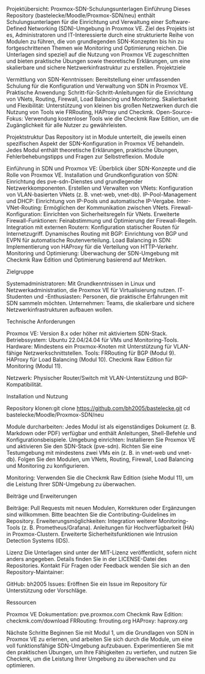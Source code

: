 Projektübersicht: Proxmox-SDN-Schulungsunterlagen
Einführung
Dieses Repository (bastelecke/Moodle/Proxmox-SDN/neu) enthält Schulungsunterlagen für die Einrichtung und Verwaltung einer Software-Defined Networking (SDN)-Umgebung in Proxmox VE. Ziel des Projekts ist es, Administratoren und IT-Interessierte durch eine strukturierte Reihe von Modulen zu führen, die von grundlegenden SDN-Konzepten bis hin zu fortgeschrittenen Themen wie Monitoring und Optimierung reichen. Die Unterlagen sind speziell auf die Nutzung von Proxmox VE zugeschnitten und bieten praktische Übungen sowie theoretische Erklärungen, um eine skalierbare und sichere Netzwerkinfrastruktur zu erstellen.
Projektziele

Vermittlung von SDN-Kenntnissen: Bereitstellung einer umfassenden Schulung für die Konfiguration und Verwaltung von SDN in Proxmox VE.
Praktische Anwendung: Schritt-für-Schritt-Anleitungen für die Einrichtung von VNets, Routing, Firewall, Load Balancing und Monitoring.
Skalierbarkeit und Flexibilität: Unterstützung von kleinen bis großen Netzwerken durch die Nutzung von Tools wie FRRouting, HAProxy und Checkmk.
Open-Source-Fokus: Verwendung kostenloser Tools wie die Checkmk Raw Edition, um die Zugänglichkeit für alle Nutzer zu gewährleisten.

Projektstruktur
Das Repository ist in Module unterteilt, die jeweils einen spezifischen Aspekt der SDN-Konfiguration in Proxmox VE behandeln. Jedes Modul enthält theoretische Erklärungen, praktische Übungen, Fehlerbehebungstipps und Fragen zur Selbstreflexion.
Module

Einführung in SDN und Proxmox VE: Überblick über SDN-Konzepte und die Rolle von Proxmox VE.
Installation und Grundkonfiguration von SDN: Einrichtung des pve-sdn-Dienstes und grundlegender Netzwerkkomponenten.
Erstellen und Verwalten von VNets: Konfiguration von VLAN-basierten VNets (z. B. vnet-web, vnet-db).
IP-Pool-Management und DHCP: Einrichtung von IP-Pools und automatische IP-Vergabe.
Inter-VNet-Routing: Ermöglichen der Kommunikation zwischen VNets.
Firewall-Konfiguration: Einrichten von Sicherheitsregeln für VNets.
Erweiterte Firewall-Funktionen: Feinabstimmung und Optimierung der Firewall-Regeln.
Integration mit externen Routern: Konfiguration statischer Routen für Internetzugriff.
Dynamisches Routing mit BGP: Einrichtung von BGP und EVPN für automatische Routenverteilung.
Load Balancing in SDN: Implementierung von HAProxy für die Verteilung von HTTP-Verkehr.
Monitoring und Optimierung: Überwachung der SDN-Umgebung mit Checkmk Raw Edition und Optimierung basierend auf Metriken.

Zielgruppe

Systemadministratoren: Mit Grundkenntnissen in Linux und Netzwerkadministration, die Proxmox VE für Virtualisierung nutzen.
IT-Studenten und -Enthusiasten: Personen, die praktische Erfahrungen mit SDN sammeln möchten.
Unternehmen: Teams, die skalierbare und sichere Netzwerkinfrastrukturen aufbauen wollen.

Technische Anforderungen

Proxmox VE: Version 8.x oder höher mit aktiviertem SDN-Stack.
Betriebssystem: Ubuntu 22.04/24.04 für VMs und Monitoring-Tools.
Hardware: Mindestens ein Proxmox-Knoten mit Unterstützung für VLAN-fähige Netzwerkschnittstellen.
Tools:
FRRouting für BGP (Modul 9).
HAProxy für Load Balancing (Modul 10).
Checkmk Raw Edition für Monitoring (Modul 11).


Netzwerk: Physischer Router/Switch mit VLAN-Unterstützung und BGP-Kompatibilität.

Installation und Nutzung

Repository klonen:git clone https://github.com/bh2005/bastelecke.git
cd bastelecke/Moodle/Proxmox-SDN/neu


Module durcharbeiten: Jedes Modul ist als eigenständiges Dokument (z. B. Markdown oder PDF) verfügbar und enthält Anleitungen, Shell-Befehle und Konfigurationsbeispiele.
Umgebung einrichten:
Installieren Sie Proxmox VE und aktivieren Sie den SDN-Stack (pve-sdn).
Richten Sie eine Testumgebung mit mindestens zwei VMs ein (z. B. in vnet-web und vnet-db).
Folgen Sie den Modulen, um VNets, Routing, Firewall, Load Balancing und Monitoring zu konfigurieren.


Monitoring: Verwenden Sie die Checkmk Raw Edition (siehe Modul 11), um die Leistung Ihrer SDN-Umgebung zu überwachen.

Beiträge und Erweiterungen

Beiträge: Pull Requests mit neuen Modulen, Korrekturen oder Ergänzungen sind willkommen. Bitte beachten Sie die Contributing-Guidelines im Repository.
Erweiterungsmöglichkeiten:
Integration weiterer Monitoring-Tools (z. B. Prometheus/Grafana).
Anleitungen für Hochverfügbarkeit (HA) in Proxmox-Clustern.
Erweiterte Sicherheitsfunktionen wie Intrusion Detection Systems (IDS).



Lizenz
Die Unterlagen sind unter der MIT-Lizenz veröffentlicht, sofern nicht anders angegeben. Details finden Sie in der LICENSE-Datei des Repositories.
Kontakt
Für Fragen oder Feedback wenden Sie sich an den Repository-Maintainer:

GitHub: bh2005
Issues: Eröffnen Sie ein Issue im Repository für Unterstützung oder Vorschläge.

Ressourcen

Proxmox VE Dokumentation: pve.proxmox.com
Checkmk Raw Edition: checkmk.com/download
FRRouting: frrouting.org
HAProxy: haproxy.org

Nächste Schritte
Beginnen Sie mit Modul 1, um die Grundlagen von SDN in Proxmox VE zu erlernen, und arbeiten Sie sich durch die Module, um eine voll funktionsfähige SDN-Umgebung aufzubauen. Experimentieren Sie mit den praktischen Übungen, um Ihre Fähigkeiten zu vertiefen, und nutzen Sie Checkmk, um die Leistung Ihrer Umgebung zu überwachen und zu optimieren.